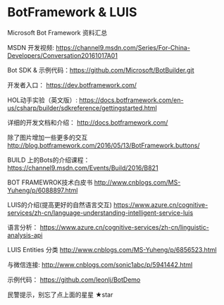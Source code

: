 # BotFramework & LUIS #
Microsoft Bot Framework  资料汇总

MSDN 开发视频: https://channel9.msdn.com/Series/For-China-Developers/Conversation20161017A01

Bot SDK & 示例代码：https://github.com/Microsoft/BotBuilder.git 

开发者入口：
https://dev.botframework.com/   

HOL动手实验（英文版）:
https://docs.botframework.com/en-us/csharp/builder/sdkreference/gettingstarted.html 

详细的开发文档和介绍：
http://docs.botframework.com/ 

除了图片增加一些更多的交互
http://blog.botframework.com/2016/05/13/BotFramework.buttons/ 

BUILD 上的Bots的介绍课程：
https://channel9.msdn.com/Events/Build/2016/B821 

BOT FRAMEWROK技术白皮书
http://www.cnblogs.com/MS-Yuheng/p/6088897.html

LUIS的介绍(提高更好的自然语言交互)
https://www.azure.cn/cognitive-services/zh-cn/language-understanding-intelligent-service-luis 

语言分析：
https://www.azure.cn/cognitive-services/zh-cn/linguistic-analysis-api 

LUIS Entities 分类 
http://www.cnblogs.com/MS-Yuheng/p/6856523.html

与微信连接:
http://www.cnblogs.com/sonic1abc/p/5941442.html

示例代码：
https://github.com/leonlj/BotDemo 

民警提示，别忘了点上面的星星 ★star
